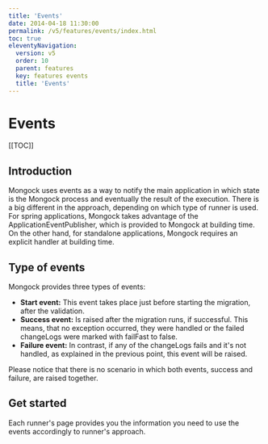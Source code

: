 ```yaml
---
title: 'Events' 
date: 2014-04-18 11:30:00 
permalink: /v5/features/events/index.html
toc: true
eleventyNavigation:
  version: v5
  order: 10 
  parent: features
  key: features events
  title: 'Events'
---
```

<h1 class="title">Events</h1>


[[TOC]]
## Introduction
Mongock uses events as a way to notify the main application in which state is the Mongock process and eventually the result of the execution.
There is a big different in the approach, depending on which type of runner is used. For spring applications, Mongock takes advantage of the ApplicationEventPublisher, which is provided to Mongock at building time. On the other hand, for standalone applications, Mongock requires an explicit handler at building time.


## Type of events
Mongock provides three types of events:
- **Start event:** This event takes place just before starting the migration, after the validation.
- **Success event:** Is raised after the migration runs, if successful. This means, that no exception occurred, they were handled or the failed changeLogs were marked with failFast to false.
- **Failure event:** In contrast, if any of the changeLogs fails and it's not handled, as explained in the previous point, this event will be raised.

Please notice that there is no scenario in which both events, success and failure, are raised together.

## Get started

Each runner's page provides you the information you need to use the events accordingly to runner's approach.
